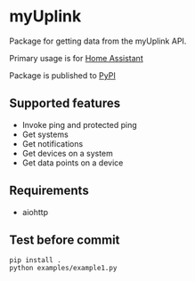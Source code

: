 # myUplink

Package for getting data from the myUplink API.

Primary usage is for [Home Assistant](https://www.home-assistant.io/integrations/myuplink/)

Package is published to [PyPI](https://pypi.org/project/myuplink/#history)

## Supported features
- Invoke ping and protected ping
- Get systems
- Get notifications
- Get devices on a system
- Get data points on a device

## Requirements
- aiohttp

## Test before commit
```
pip install .
python examples/example1.py
```
